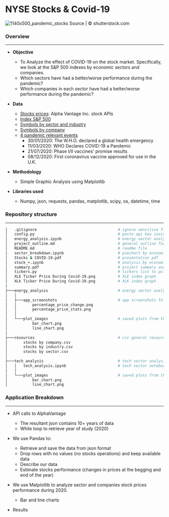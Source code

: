 # NYSE Stocks & Covid-19
![1140x500_pandemic_stocks](https://user-images.githubusercontent.com/78886087/117244187-36587f80-adfe-11eb-8f46-ffd4cc64798c.jpg)
Source | © shutterstock.com

### Overview

-------------------------------------------------------------------------------------------------------------------------------------
- **Objective**
     * To Analyze the effect of COVID-19 on the stock market. Specifically, we look at the S&P 500 indexes by economic sectors and companies.
     *  Which sectors have had a better/worse performance during the pandemic?
     *  Which companies in each sector have had a better/worse performance during the pandemic?
- **Data**
     * [Stocks prices](https://www.alphavantage.co/#about): Alpha Vantage Inc. stock APIs 
     * [Index S&P 500](https://www.ssga.com/library-content/products/factsheets/etfs/us/factsheet-us-en-spy.pdf)
     * [Symbols by sector and industry](https://www.ssga.com/library-content/products/fund-docs/etfs/us/information-schedules/spdr-etf-listing.pdf)
     * [Symbols by company](https://stockmarketmba.com/stocksinthesp500.php)
     * [4 pandemic relevant events](https://www.ajmc.com/view/a-timeline-of-covid19-developments-in-2020)
       * 30/01/2020: The W.H.O. declared a global health emergency
       * 11/03/2020: WHO Declares COVID-19 a Pandemic
       * 21/07/2020: Phase I/II vaccines' promise results
       * 08/12/2020: First coronavirus vaccine approved for use in the U.K.


- **Methodology**
     * Simple Graphic Analysis using Matplotlib 
- **Libraries used**
     * Numpy, json, requests, pandas, matplotlib, scipy, os, datetime, time

### Repository structure
___________

``` bash
│   .gitignore                                    # ignore sensitive files
│   config.py                                     # paste api key inside this file
│   energy_analysis.ipynb                         # energy sector analysis
│   project_outline.md                            # general outline for the project
│   README.md                                     # readme file 
│   sector_breakdown.ipynb                        # piechart by economic sector
│   Stocks & COVID-19.pdf                         # presentation pdf
│   stock_+.ipynb                                 # analysis by economic sector
│   summary.pdf                                   # project summary and results
│   tickers.py                                    # tickers list to pull from
│   XLE Ticker Price During Covid-19.png          # XLE index graph
│   XLk Ticker Price During Covid-19.png          # XLK index graph
|
├───energy_analysis                               # energy sector analysis folder
│   │
│   ├───app_screenshots                           # app screenshots folder
│   │       percentage_price_change.png
│   │       percentage_price_stats.png
│   │
│   └───plot_images                               # saved plots from the notebook
│           bar_chart.png
│           line_chart.png
│
├───resources                                     # csv general resources
│       stocks by company.csv
│       stocks by industry.csv
│       stocks by sector.csv
│
├───tech_analysis                                 # tech sector analysis folder
│   │   tech_analysis.ipynb                       # tech sector notebook
│   │
│   └───plot_images                               # saved plots from the notebook
│           bar_chart.png
│           line_chart.png

````
### Application Breakdown
-------------------------------------------------------------------------------------------------------------------------------------
- API calls to AlphaVantage
   * The resultant json contains 10+ years of data
   * While loop to retrieve year of study (2020)
 
- We use Pandas to:
   *  Retrieve and save the data from json format
   *  Drop rows with no values (no stocks operations) and keep available data
   *  Describe our data
   *  Estimate stocks performance (changes in prices at the begging and end of the year)
   
- We use Matplotlib to analyze sector and companies stock prices performance during 2020. 
  *  Bar and line charts
  
- Results

